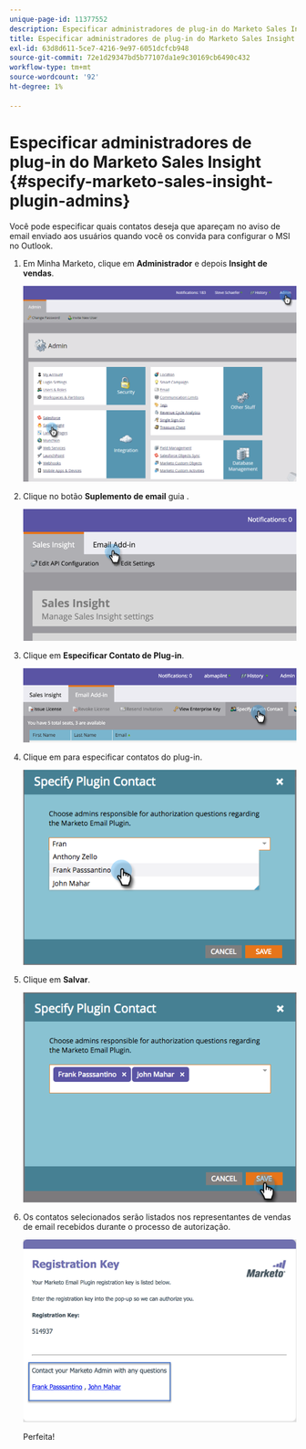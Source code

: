 ```yaml
---
unique-page-id: 11377552
description: Especificar administradores de plug-in do Marketo Sales Insight - Documentos do Marketo - Documentação do produto
title: Especificar administradores de plug-in do Marketo Sales Insight
exl-id: 63d8d611-5ce7-4216-9e97-6051dcfcb948
source-git-commit: 72e1d29347bd5b77107da1e9c30169cb6490c432
workflow-type: tm+mt
source-wordcount: '92'
ht-degree: 1%

---
```


# Especificar administradores de plug-in do Marketo Sales Insight {#specify-marketo-sales-insight-plugin-admins}

Você pode especificar quais contatos deseja que apareçam no aviso de email enviado aos usuários quando você os convida para configurar o MSI no Outlook.

1. Em Minha Marketo, clique em **Administrador** e depois **Insight de vendas**.

   ![](assets/image2016-7-25-14-3a12-3a59.png)

1. Clique no botão **Suplemento de email** guia .

   ![](assets/image2016-7-25-14-3a2-3a53.png)

1. Clique em **Especificar Contato de Plug-in**.

   ![](assets/image2016-7-25-14-3a7-3a27.png)

1. Clique em para especificar contatos do plug-in.

   ![](assets/image2016-8-25-11-3a21-3a38.png)

1. Clique em **Salvar**.

   ![](assets/image2016-8-25-11-3a17-3a7.png)

1. Os contatos selecionados serão listados nos representantes de vendas de email recebidos durante o processo de autorização.

   ![](assets/image2016-8-25-11-3a33-3a33.png)

   Perfeita!
